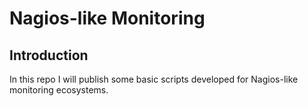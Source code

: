 # Nagios-like Monitoring

## Introduction

In this repo I will publish some basic scripts developed for Nagios-like
monitoring ecosystems.
